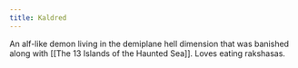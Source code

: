 ```yaml
---
title: Kaldred
---
```

An alf-like demon living in the demiplane hell dimension that was banished along with [[The 13 Islands of the Haunted Sea]]. Loves eating rakshasas.